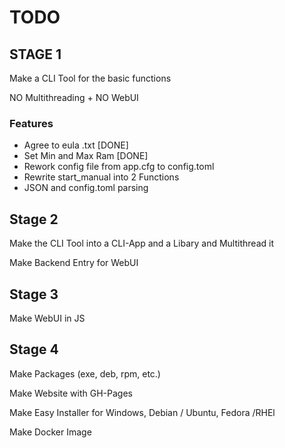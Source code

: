 # TODO

## STAGE 1 

Make a CLI Tool for the basic functions

NO Multithreading + NO WebUI

### Features

- Agree to eula .txt [DONE]
- Set Min and Max Ram [DONE]
- Rework config file from app.cfg to config.toml
- Rewrite start_manual into 2 Functions
- JSON and config.toml parsing

## Stage 2

Make the CLI Tool into a CLI-App and a Libary and Multithread it

Make Backend Entry for WebUI

## Stage 3

Make WebUI in JS

## Stage 4

Make Packages (exe, deb, rpm, etc.)

Make Website with GH-Pages
 
Make Easy Installer for Windows, Debian / Ubuntu, Fedora /RHEl

Make Docker Image